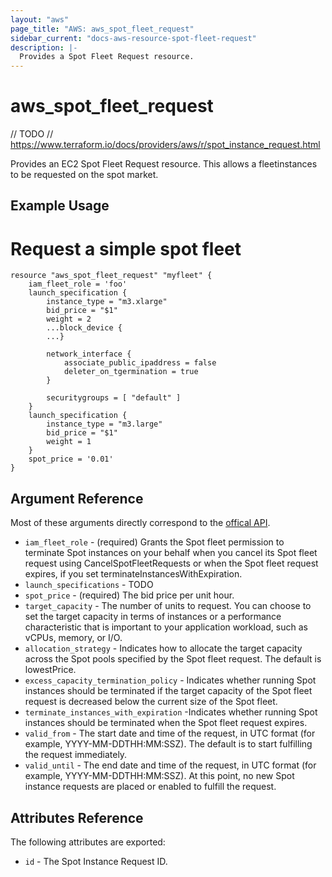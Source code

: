 ```yaml
---
layout: "aws"
page_title: "AWS: aws_spot_fleet_request"
sidebar_current: "docs-aws-resource-spot-fleet-request"
description: |-
  Provides a Spot Fleet Request resource.
---
```


# aws\_spot\_fleet\_request

// TODO
// https://www.terraform.io/docs/providers/aws/r/spot_instance_request.html

Provides an EC2 Spot Fleet Request resource. This allows a fleetinstances to be
requested on the spot market.

## Example Usage

# Request a simple spot fleet
```
resource "aws_spot_fleet_request" "myfleet" {
    iam_fleet_role = 'foo'
    launch_specification {
        instance_type = "m3.xlarge"
        bid_price = "$1"
        weight = 2
        ...block_device {
        ...}

        network_interface {
            associate_public_ipaddress = false
            deleter_on_tgermination = true
        }

        securitygroups = [ "default" ]
    }
    launch_specification {
        instance_type = "m3.large"
        bid_price = "$1"
        weight = 1
    }
    spot_price = '0.01'
}
```

## Argument Reference

Most of these arguments directly correspond to the
[offical API](http://docs.aws.amazon.com/AWSEC2/latest/APIReference/API_SpotFleetRequestConfigData.html).

* `iam_fleet_role` - (required) Grants the Spot fleet permission to terminate
Spot instances on your behalf when you cancel its Spot fleet request using
CancelSpotFleetRequests or when the Spot fleet request expires, if you set
terminateInstancesWithExpiration.
* `launch_specifications` - TODO
* `spot_price` - (required) The bid price per unit hour.
* `target_capacity` - The number of units to request. You can choose to set the
  target capacity in terms of instances or a performance characteristic that is
important to your application workload, such as vCPUs, memory, or I/O.
* `allocation_strategy` - Indicates how to allocate the target capacity across
  the Spot pools specified by the Spot fleet request. The default is
lowestPrice.
* `excess_capacity_termination_policy` - Indicates whether running Spot
  instances should be terminated if the target capacity of the Spot fleet
request is decreased below the current size of the Spot fleet. 
* `terminate_instances_with_expiration` -Indicates whether running Spot
  instances should be terminated when the Spot fleet request expires.
* `valid_from` - The start date and time of the request, in UTC format (for
  example, YYYY-MM-DDTHH:MM:SSZ). The default is to start fulfilling the
request immediately. 
* `valid_until` - The end date and time of the request, in UTC format (for
  example, YYYY-MM-DDTHH:MM:SSZ). At this point, no new Spot instance requests
are placed or enabled to fulfill the request.


## Attributes Reference

The following attributes are exported:

* `id` - The Spot Instance Request ID.
